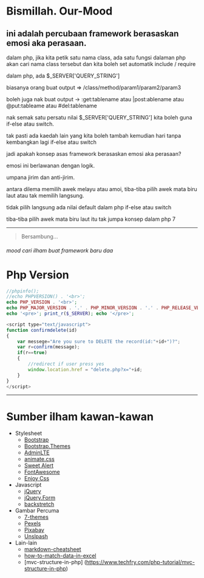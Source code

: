 # Bismillah. Our-Mood
## ini adalah percubaan framework berasaskan emosi aka perasaan.

dalam php, jika kita petik satu nama class, ada satu fungsi dalaman php akan cari nama class tersebut dan kita boleh set automatik include / require

dalam php, ada $_SERVER['QUERY_STRING']

biasanya orang buat output => /class/method/param1/param2/param3

boleh juga nak buat output -> :get:tablename atau |post:ablename atau @put:tableame atau #del:tablename

nak semak satu persatu nilai $_SERVER['QUERY_STRING'] kita boleh guna if-else atau switch.

tak pasti ada kaedah lain yang kita boleh tambah kemudian hari tanpa kembangkan lagi if-else atau switch

jadi apakah konsep asas framework berasaskan emosi aka perasaan?

emosi ini berlawanan dengan logik.

umpana jirim dan anti-jirim.

antara dilema memilih awek melayu atau amoi, tiba-tiba pilih awek mata biru laut atau tak memilih langsung.

tidak pilih langsung ada nilai default dalam php if-else atau switch

tiba-tiba pilih awek mata biru laut itu tak jumpa konsep dalam php 7

___
> Bersambung...

###### mood cari ilham buat framework baru daa

# Php Version

```php
//phpinfo();
//echo PHPVERSION() . '<br>';
echo PHP_VERSION . '<br>';
echo PHP_MAJOR_VERSION . '.' . PHP_MINOR_VERSION . '.' . PHP_RELEASE_VERSION . '<br>';
echo '<pre>'; print_r($_SERVER); echo '</pre>';
```

```javascript
<script type="text/javascript">
function confirmdelete(id)
{
	var messege="Are you sure to DELETE the record(id:"+id+")?";
	var r=confirm(message);
	if(r==true)
	{
		//redirect if user press yes
		window.location.href = "delete.php?x="+id;
	}
}
</script>
```
___
# Sumber ilham kawan-kawan
* Stylesheet
  * [Bootstrap](http://getbootstrap.com)
  * [Bootstrap.Themes](http://bootstrap.themes.guide)
  * [AdminLTE](https://adminlte.io/themes/AdminLTE)
  * [animate.css](https://daneden.github.io/animate.css)
  * [Sweet Alert](http://t4t5.github.io/sweetalert)
  * [FontAwesome](http://fortawesome.github.io/Font-Awesome)
  * [Enjoy Css](https://enjoycss.com)
* Javascript
  * [jQuery](http://jquery.com)
  * [jQuery.Form](http://malsup.com/jquery/form)
  * [backstretch](http://srobbin.com/jquery-plugins/backstretch)
* Gambar Percuma
  * [7-themes](http://7-themes.com)
  * [Pexels](https://pexels.com)
  * [Pixabay](https://pixabay.com)
  * [Unslpash](https://unsplash.com)
* Lain-lain
  * [markdown-cheatsheet](https://guides.github.com/pdfs/markdown-cheatsheet-online.pdf)
  * [how-to-match-data-in-excel](https://www.wallstreetmojo.com/how-to-match-data-in-excel)
  * [mvc-structure-in-php] (https://www.techfry.com/php-tutorial/mvc-structure-in-php)
